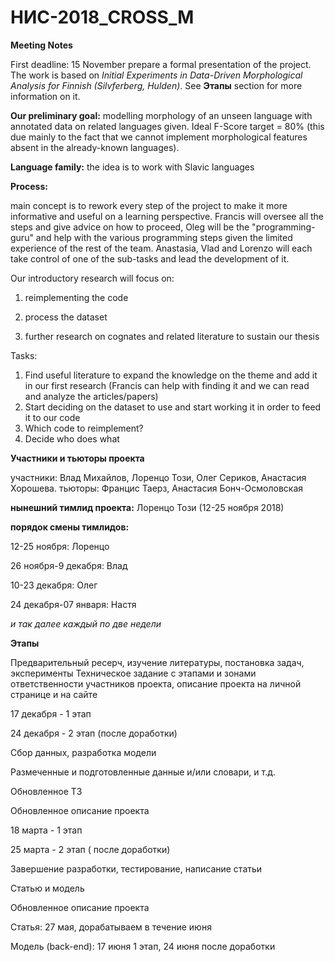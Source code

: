 # НИС-2018_CROSS_M

**Meeting Notes**

First deadline: 15 November prepare a formal presentation of the project. The work is based on *Initial Experiments in Data-Driven Morphological Analysis for Finnish (Silvferberg, Hulden)*. See **Этапы** section for more information on it.

**Our preliminary goal:** modelling morphology of an unseen language with annotated data on related languages given. Ideal F-Score target = 80% (this due mainly to the fact that we cannot implement morphological features absent in the already-known languages).

**Language family:** the idea is to work with Slavic languages

**Process:** 

main concept is to rework every step of the project to make it more informative and useful on a learning perspective. Francis will oversee all the steps and give advice on how to proceed, Oleg will be the "programming-guru" and help with the various programming steps given the limited experience of the rest of the team. Anastasia, Vlad and Lorenzo will each take control of one of the sub-tasks and lead the development of it.

Our introductory research will focus on:

1) reimplementing the code

2) process the dataset

3) further research on cognates and related literature to sustain our thesis

Tasks:

1) Find useful literature to expand the knowledge on the theme and add it in our first research (Francis can help with finding it and we can read and analyze the articles/papers)
2) Start deciding on the dataset to use and start working it in order to feed it to our code 
3) Which code to reimplement?
4) Decide who does what

**Участники и тьюторы проекта**

участники: Влад Михaйлов, Лоренцо Този, Олег Сериков, Анастасия Хорошева.
тьюторы: Францис Таерз, Анастасия Бонч-Осмоловская

**нынешний тимлид проекта:** Лоренцо Този (12-25 ноября 2018)

**порядок смены тимлидов:**

12-25 ноября: Лоренцо

26 ноября-9 декабря: Влад

10-23 декабря: Олег

24 декабря-07 января: Настя 

*и так далее каждый по две недели*

**Этапы**

Предварительный ресерч, изучение литературы, постановка задач, эксперименты
Техническое задание с этапами и зонами ответственности участников проекта, описание проекта на личной странице и на сайте

17 декабря  - 1 этап

24 декабря - 2 этап (после доработки)

Сбор данных, разработка модели

Размеченные и подготовленные данные и/или словари,  и т.д.

Обновленное ТЗ

Обновленное описание проекта

18 марта - 1 этап

25 марта - 2 этап ( после доработки)

Завершение разработки, тестирование, написание статьи

Статью и модель

Обновленное описание проекта

Статья: 27 мая, дорабатываем в течение июня

Модель (back-end): 17 июня 1 этап, 24 июня после доработки


